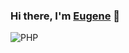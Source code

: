 ### Hi there, I'm <a href="https://t.me/kohmarik" target="_blank">Eugene</a>  👋
![PHP](https://img.shields.io/badge/php-%23777BB4.svg?style=for-the-badge&logo=php&logoColor=white)
<!--
**EugeneKrivoshein/EugeneKrivoshein** is a ✨ _special_ ✨ repository because its `README.md` (this file) appears on your GitHub profile.

Here are some ideas to get you started:

- 🔭 I’m currently working on ...
- 🌱 I’m currently learning ...
- 👯 I’m looking to collaborate on ...
- 🤔 I’m looking for help with ...
- 💬 Ask me about ...
- 📫 How to reach me: ...
- 😄 Pronouns: ...
- ⚡ Fun fact: ...
-->

